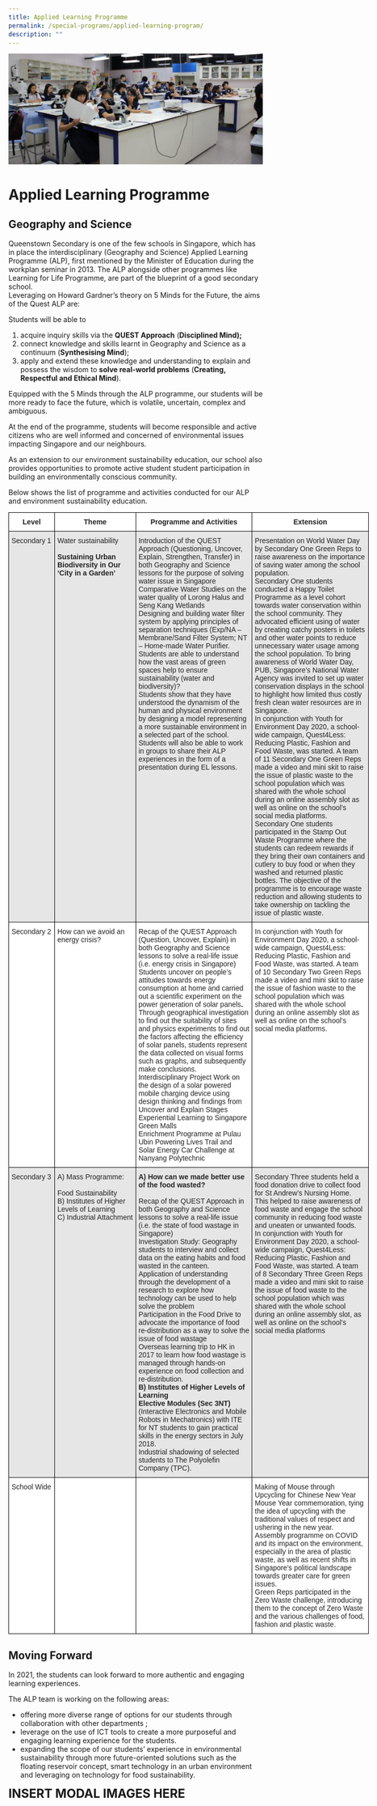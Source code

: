 ```yaml
---
title: Applied Learning Programme
permalink: /special-programs/applied-learning-program/
description: ""
---
```

![](/images/Programmes/alpbanner.jpg)


Applied Learning Programme
==========================

**Geography and Science**
-------------------------

Queenstown Secondary is one of the few schools in Singapore, which has in place the interdisciplinary (Geography and Science) Applied Learning Programme (ALP), first mentioned by the Minister of Education during the workplan seminar in 2013. The ALP alongside other programmes like Learning for Life Programme, are part of the blueprint of a good secondary school.  
Leveraging on Howard Gardner’s theory on 5 Minds for the Future, the aims of the Quest ALP are:

Students will be able to

1.  acquire inquiry skills via the **QUEST Approach** (**Disciplined Mind);**
2.  connect knowledge and skills learnt in Geography and Science as a continuum (**Synthesising Mind**);
3.  apply and extend these knowledge and understanding to explain and possess the wisdom to **solve real-world problems** (**Creating, Respectful and Ethical Mind**).

Equipped with the 5 Minds through the ALP programme, our students will be more ready to face the future, which is volatile, uncertain, complex and ambiguous.

At the end of the programme, students will become responsible and active citizens who are well informed and concerned of environmental issues impacting Singapore and our neighbours.

As an extension to our environment sustainability education, our school also provides opportunities to promote active student student participation in building an environmentally conscious community.

Below shows the list of programme and activities conducted for our ALP and environment sustainability education.


<table style="border-collapse:collapse;border-spacing:0;table-layout: fixed; width: 714px" class="tg"><colgroup><col style="width: 91px"><col style="width: 161px"><col style="width: 231px"><col style="width: 231px"></colgroup><thead><tr><th style="background-color:#FFF;border-color:black;border-style:solid;border-width:1px;color:#222;font-family:Arial, sans-serif;font-size:14px;font-weight:bold;overflow:hidden;padding:10px 5px;text-align:center;vertical-align:top;word-break:normal"><span style="font-weight:bold">Level</span></th><th style="background-color:#FFF;border-color:black;border-style:solid;border-width:1px;color:#222;font-family:Arial, sans-serif;font-size:14px;font-weight:bold;overflow:hidden;padding:10px 5px;text-align:center;vertical-align:top;word-break:normal"><span style="font-weight:bold">Theme</span></th><th style="background-color:#FFF;border-color:black;border-style:solid;border-width:1px;color:#222;font-family:Arial, sans-serif;font-size:14px;font-weight:bold;overflow:hidden;padding:10px 5px;text-align:center;vertical-align:top;word-break:normal"><span style="font-weight:bold">Programme and Activities</span></th><th style="background-color:#FFF;border-color:black;border-style:solid;border-width:1px;color:#222;font-family:Arial, sans-serif;font-size:14px;font-weight:bold;overflow:hidden;padding:10px 5px;text-align:center;vertical-align:top;word-break:normal"><span style="font-weight:bold">Extension</span></th></tr></thead><tbody><tr><td style="background-color:#E6E6E6;border-color:black;border-style:solid;border-width:1px;color:#222;font-family:Arial, sans-serif;font-size:14px;overflow:hidden;padding:10px 5px;text-align:left;vertical-align:top;word-break:normal">Secondary 1</td><td style="background-color:#E6E6E6;border-color:black;border-style:solid;border-width:1px;color:#222;font-family:Arial, sans-serif;font-size:14px;overflow:hidden;padding:10px 5px;text-align:left;vertical-align:top;word-break:normal">Water sustainability<br><br><span style="font-weight:bold">Sustaining Urban Biodiversity in Our ‘City in a Garden’</span></td><td style="background-color:#E6E6E6;border-color:black;border-style:solid;border-width:1px;color:#222;font-family:Arial, sans-serif;font-size:14px;overflow:hidden;padding:10px 5px;text-align:left;vertical-align:top;word-break:normal"><span style="font-weight:400">Introduction of the QUEST Approach (Questioning, Uncover, Explain, Strengthen, Transfer) in both Geography and Science lessons for the purpose of solving water issue in Singapore</span><br><span style="font-weight:400">Comparative Water Studies on the water quality of Lorong Halus and Seng Kang Wetlands</span><br><span style="font-weight:400">Designing and building water filter system by applying principles of separation techniques (Exp/NA – Membrane/Sand Filter System; NT – Home-made Water Purifier.</span><br><span style="font-weight:400">Students are able to understand how the vast areas of green spaces help to ensure sustainability (water and biodiversity)?</span><br><span style="font-weight:400">Students show that they have understood the dynamism of the human and physical environment by designing a model representing a more sustainable environment in a selected part of the school.</span><br><span style="font-weight:400">Students will also be able to work in groups to share their ALP experiences in the form of a presentation during EL lessons.</span></td><td style="background-color:#E6E6E6;border-color:black;border-style:solid;border-width:1px;color:#222;font-family:Arial, sans-serif;font-size:14px;overflow:hidden;padding:10px 5px;text-align:left;vertical-align:top;word-break:normal">Presentation on World Water Day by Secondary One Green Reps to raise awareness on the importance of saving water among the school population.<br>Secondary One students conducted a Happy Toilet Programme as a level cohort towards water conservation within the school community. They advocated efficient using of water by creating catchy posters in toilets and other water points to reduce unnecessary water usage among the school population. To bring awareness of World Water Day, PUB, Singapore’s National Water Agency was invited to set up water conservation displays in the school to highlight how limited thus costly fresh clean water resources are in Singapore.<br>In conjunction with Youth for Environment Day 2020, a school-wide campaign, Quest4Less: Reducing Plastic, Fashion and Food Waste, was started. A team of 11 Secondary One Green Reps made a video and mini skit to raise the issue of plastic waste to the school population which was shared with the whole school during an online assembly slot as well as online on the school’s social media platforms.<br>Secondary One students participated in the Stamp Out Waste Programme where the students can redeem rewards if they bring their own containers and cutlery to buy food or when they washed and returned plastic bottles. The objective of the programme is to encourage waste reduction and allowing students to take ownership on tackling the issue of plastic waste.</td></tr><tr><td style="background-color:#FFF;border-color:black;border-style:solid;border-width:1px;color:#222;font-family:Arial, sans-serif;font-size:14px;overflow:hidden;padding:10px 5px;text-align:left;vertical-align:top;word-break:normal">Secondary 2</td><td style="background-color:#FFF;border-color:black;border-style:solid;border-width:1px;color:#222;font-family:Arial, sans-serif;font-size:14px;overflow:hidden;padding:10px 5px;text-align:left;vertical-align:top;word-break:normal">How can we avoid an energy crisis?</td><td style="background-color:#FFF;border-color:black;border-style:solid;border-width:1px;color:#222;font-family:Arial, sans-serif;font-size:14px;overflow:hidden;padding:10px 5px;text-align:left;vertical-align:top;word-break:normal"><span style="font-weight:400">Recap of the  QUEST Approach (Question, Uncover, Explain) in both Geography and Science lessons to solve a real-life issue (i.e. energy crisis in Singapore)</span><br><span style="font-weight:400">Students uncover on people’s attitudes towards energy consumption at home and carried out a scientific experiment on the power generation of solar panels</span><span style="font-weight:bold">.</span><br><span style="font-weight:400">Through geographical investigation to find out the suitability of sites and physics experiments to find out the factors affecting the efficiency of solar panels, students represent the data collected on visual forms such as graphs, and subsequently make conclusions.</span><br><span style="font-weight:400">Interdisciplinary Project Work on the design of a solar powered mobile charging device using design thinking and findings from Uncover and Explain Stages</span><br><span style="font-weight:400">Experiential Learning to Singapore Green Malls</span><br><span style="font-weight:400">Enrichment Programme at Pulau Ubin Powering Lives Trail and Solar Energy Car Challenge at Nanyang Polytechnic</span></td><td style="background-color:#FFF;border-color:black;border-style:solid;border-width:1px;color:#222;font-family:Arial, sans-serif;font-size:14px;overflow:hidden;padding:10px 5px;text-align:left;vertical-align:top;word-break:normal">In conjunction with Youth for Environment Day 2020, a school-wide campaign, Quest4Less: Reducing Plastic, Fashion and Food Waste, was started. A team of 10 Secondary Two Green Reps made a video and mini skit to raise the issue of fashion waste to the school population which was shared with the whole school during an online assembly slot as well as online on the school’s social media platforms.</td></tr><tr><td style="background-color:#E6E6E6;border-color:black;border-style:solid;border-width:1px;color:#222;font-family:Arial, sans-serif;font-size:14px;overflow:hidden;padding:10px 5px;text-align:left;vertical-align:top;word-break:normal">Secondary 3</td><td style="background-color:#E6E6E6;border-color:black;border-style:solid;border-width:1px;color:#222;font-family:Arial, sans-serif;font-size:14px;overflow:hidden;padding:10px 5px;text-align:left;vertical-align:top;word-break:normal">A)   Mass Programme:<br><br>Food Sustainability<br>B)   Institutes of Higher Levels of Learning<br>C)   Industrial Attachment</td><td style="background-color:#E6E6E6;border-color:black;border-style:solid;border-width:1px;color:#222;font-family:Arial, sans-serif;font-size:14px;font-weight:bold;overflow:hidden;padding:10px 5px;text-align:left;vertical-align:top;word-break:normal"><span style="font-weight:bold">A) How can we made better use of the food wasted?</span><br><br><span style="font-weight:400">Recap of the QUEST Approach in both Geography and Science lessons to solve a real-life issue (i.e. the state of food wastage in Singapore)</span><br><span style="font-weight:400">Investigation Study: Geography students to interview and collect data on the eating habits and food wasted in the canteen.</span><br><span style="font-weight:400">Application of understanding through the development of a research to explore how technology can be used to help solve the problem  </span><br><span style="font-weight:400">Participation in the Food Drive to advocate the importance of food re-distribution as a way to solve the issue of food wastage</span><br><span style="font-weight:400">Overseas learning trip to HK in 2017 to learn how food wastage is managed through hands-on experience on food collection and re-distribution.</span><br>B) Institutes of Higher Levels of Learning<br><span style="font-weight:bold">Elective Modules (Sec 3NT)</span> <span style="font-weight:400">(Interactive Electronics and</span> <span style="font-weight:400">Mobile Robots in Mechatronics) with ITE for NT students to gain practical skills in the energy sectors in July 2018.</span><br><span style="font-weight:400">Industrial shadowing of selected students to The Polyolefin Company (TPC).</span></td><td style="background-color:#E6E6E6;border-color:black;border-style:solid;border-width:1px;color:#222;font-family:Arial, sans-serif;font-size:14px;overflow:hidden;padding:10px 5px;text-align:left;vertical-align:top;word-break:normal">Secondary Three students held a food donation drive to collect food for St Andrew’s Nursing Home. This helped to raise awareness of food waste and engage the school community in reducing food waste and uneaten or unwanted foods.<br>In conjunction with Youth for Environment Day 2020, a school-wide campaign, Quest4Less: Reducing Plastic, Fashion and Food Waste, was started. A team of 8 Secondary Three Green Reps made a video and mini skit to raise the issue of food waste to the school population which was shared with the whole school during an online assembly slot, as well as online on the school’s social media platforms</td></tr><tr><td style="background-color:#FFF;border-color:black;border-style:solid;border-width:1px;color:#222;font-family:Arial, sans-serif;font-size:14px;overflow:hidden;padding:10px 5px;text-align:left;vertical-align:top;word-break:normal">School Wide</td><td style="background-color:#FFF;border-color:black;border-style:solid;border-width:1px;color:#222;font-family:Arial, sans-serif;font-size:14px;overflow:hidden;padding:10px 5px;text-align:left;vertical-align:top;word-break:normal"></td><td style="background-color:#FFF;border-color:black;border-style:solid;border-width:1px;color:#222;font-family:Arial, sans-serif;font-size:14px;font-weight:bold;overflow:hidden;padding:10px 5px;text-align:left;vertical-align:top;word-break:normal"><span style="font-weight:bold"> </span></td><td style="background-color:#FFF;border-color:black;border-style:solid;border-width:1px;color:#222;font-family:Arial, sans-serif;font-size:14px;overflow:hidden;padding:10px 5px;text-align:left;vertical-align:top;word-break:normal">Making of Mouse through Upcycling for Chinese New Year Mouse Year commemoration, tying the idea of upcycling with the traditional values of respect and ushering in the new year.<br>Assembly programme on COVID and its impact on the environment, especially in the area of plastic waste, as well as recent shifts in Singapore’s political landscape towards greater care for green issues.<br>Green Reps participated in the Zero Waste challenge, introducing them to the concept of Zero Waste and the various challenges of food, fashion and plastic waste.</td></tr></tbody></table>


**Moving Forward**
------------------

In 2021, the students can look forward to more authentic and engaging learning experiences.

The ALP team is working on the following areas:

*   offering more diverse range of options for our students through collaboration with other departments ;
*   leverage on the use of ICT tools to create a more purposeful and engaging learning experience for the students.
*   expanding the scope of our students’ experience in environmental sustainability through more future-oriented solutions such as the floating reservoir concept, smart technology in an urban environment and leveraging on technology for food sustainability.

**<font size=5>INSERT MODAL IMAGES HERE</font>**